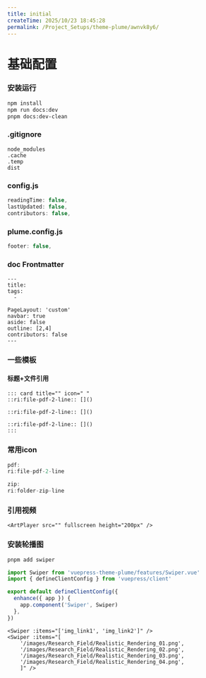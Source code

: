 ```yaml
---
title: initial
createTime: 2025/10/23 18:45:28
permalink: /Project_Setups/theme-plume/awnvk8y6/
---
```

# 基础配置

### 安装运行
```bash
npm install
npm run docs:dev
pnpm docs:dev-clean
```


### .gitignore
```
node_modules
.cache
.temp
dist
```

### config.js

```js
readingTime: false,
lastUpdated: false,
contributors: false,

```

### plume.config.js
```js
footer: false,

```

### doc Frontmatter
``` frontmatter
---
title: 
tags:
  - 

PageLayout: 'custom' 
navbar: true
aside: false
outline: [2,4]
contributors: false
---
```

### 一些模板

#### 标题+文件引用
```
::: card title="" icon=" "
::ri:file-pdf-2-line:: []()

::ri:file-pdf-2-line:: []()

::ri:file-pdf-2-line:: []()
:::
```

### 常用icon

```js
pdf:
ri:file-pdf-2-line

zip:
ri:folder-zip-line

```

### 引用视频
```
<ArtPlayer src="" fullscreen height="200px" />
```
### 安装轮播图
```js
pnpm add swiper
```

```ts
import Swiper from 'vuepress-theme-plume/features/Swiper.vue'
import { defineClientConfig } from 'vuepress/client'

export default defineClientConfig({
  enhance({ app }) {
    app.component('Swiper', Swiper)
  },
})
```

```
<Swiper :items="['img_link1', 'img_link2']" />
<Swiper :items="[
    '/images/Research_Field/Realistic_Rendering_01.png', 
    '/images/Research_Field/Realistic_Rendering_02.png', 
    '/images/Research_Field/Realistic_Rendering_03.png', 
    '/images/Research_Field/Realistic_Rendering_04.png', 
    ]" />
```

